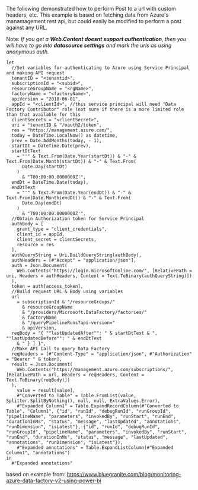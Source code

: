The following demonstrated how to perform Post to a url with custom headers, etc. This example is based on fetching data from Azure's manamagement rest api, but could easily be modified to perform a post against any URL.

Note: *If you get a **Web.Content doesnt support authentication**, then you will have to go into **datasource settings** and mark the urls as using anonymous auth.*


    let
      //Set variables for authenticating to Azure using Service Principal and making API request
      tenantID = "<tenantid>",
      subscriptionId = "<subid>",
      resourceGroupName = "<rgName>",
      factoryName = "<factoryName>",
      apiVersion = "2018-06-01",
      appId = "<clientId>", //this service principal will need "Data Factory Contributor" role (not sure if there is a more limited role than that available for this
      clientSecrets = "<clientSecret>",
      uri = "tenantID & "/oauth2/token",
      res = "https://management.azure.com/",
      today = DateTime.LocalNow() as datetime,
      prev = Date.AddMonths(today, - 1),
      startDt = DateTime.Date(prev),
      startDtText
        = "'" & Text.From(Date.Year(startDt)) & "-" & Text.From(Date.Month(startDt)) & "-" & Text.From(
          Date.Day(startDt)
        )
          & "T00:00:00.0000000Z'",
      endDt = DateTime.Date(today),
      endDtText
        = "'" & Text.From(Date.Year(endDt)) & "-" & Text.From(Date.Month(endDt)) & "-" & Text.From(
          Date.Day(endDt)
        )
          & "T00:00:00.0000000Z'",
      //Obtain Authorization token for Service Principal
      authBody = [
        grant_type = "client_credentials",
        client_id = appId,
        client_secret = clientSecrets,
        resource = res
      ],
      authQueryString = Uri.BuildQueryString(authBody),
      authHeaders = [#"Accept" = "application/json"],
      auth = Json.Document(
        Web.Contents("https://login.microsoftonline.com/", [RelativePath = uri, Headers = authHeaders, Content = Text.ToBinary(authQueryString)])
      ),
      token = auth[access_token],
      //Build request URL & Body using variables
      url
        = subscriptionId & "/resourceGroups/"
          & resourceGroupName
          & "/providers/Microsoft.DataFactory/factories/"
          & factoryName
          & "/queryPipelineRuns?api-version="
          & apiVersion,
      reqBody = "{ ""lastUpdatedAfter"": " & startDtText & ", ""lastUpdatedBefore"": " & endDtText
        & " } ] }",
      //Make API Call to query Data Factory
      reqHeaders = [#"Content-Type" = "application/json", #"Authorization" = "Bearer " & token],
      result = Json.Document(
        Web.Contents("https://management.azure.com/subscriptions/", [RelativePath = url, Headers = reqHeaders, Content = Text.ToBinary(reqBody)])
      ),
        value = result[value],
        #"Converted to Table" = Table.FromList(value, Splitter.SplitByNothing(), null, null, ExtraValues.Error),
        #"Expanded Column1" = Table.ExpandRecordColumn(#"Converted to Table", "Column1", {"id", "runId", "debugRunId", "runGroupId", "pipelineName", "parameters", "invokedBy", "runStart", "runEnd", "durationInMs", "status", "message", "lastUpdated", "annotations", "runDimension", "isLatest"}, {"id", "runId", "debugRunId", "runGroupId", "pipelineName", "parameters", "invokedBy", "runStart", "runEnd", "durationInMs", "status", "message", "lastUpdated", "annotations", "runDimension", "isLatest"}),
        #"Expanded annotations" = Table.ExpandListColumn(#"Expanded Column1", "annotations")
    in
      #"Expanded annotations"


based on example from: https://www.bluegranite.com/blog/monitoring-azure-data-factory-v2-using-power-bi
